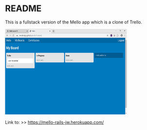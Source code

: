 # README

This is a fullstack version of the Mello app which is a clone of Trello.



<img src="app/images/mello.png" width="400" height="280"> 





Link to: >> https://mello-rails-jw.herokuapp.com/

